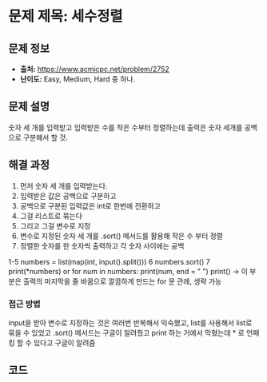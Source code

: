 # 문제 제목: 세수정렬

## 문제 정보
- **출처:** https://www.acmicpc.net/problem/2752
- **난이도:** Easy, Medium, Hard 중 하나.

## 문제 설명
숫자 세 개를 입력받고 
입력받은 수를 작은 수부터 정렬하는데 
출력은 숫자 세개를 공백으로 구분해서 할 것.

## 해결 과정

1. 먼저 숫자 세 개를 입력받는다. 
2. 입력받은 값은 공백으로 구분하고 
3. 공백으로 구분된 입력값은 int로 한번에 전환하고 
4. 그걸 리스트로 묶는다 
5. 그리고 그걸 변수로 지정 
6. 변수로 지정된 숫자 세 개를 .sort() 메서드를 활용해 작은 수 부터 정렬 
7. 정렬한 숫자를 한 숫자씩 출력하고 각 숫자 사이에는 공백 

1-5
numbers = list(map(int, input().split()))
6
numbers.sort()
7 
print(*numbers)
or 
for num in numbers: 
    print(num, end = " ")
print() -> 이 부분은 출력의 마지막을 줄 바꿈으로 깔끔하게 만드는 for 문 관례, 생략 가능

### 접근 방법
input을 받아 변수로 지정하는 것은 여러번 반복해서 익숙했고, 
list를 사용해서 list로 묶을 수 있었고 
.sort() 메서드는 구글이 알려줬고 
print 하는 거에서 막혔는데 * 로 언패킹 할 수 있다고 구글이 알려줌 

## 코드
```python
